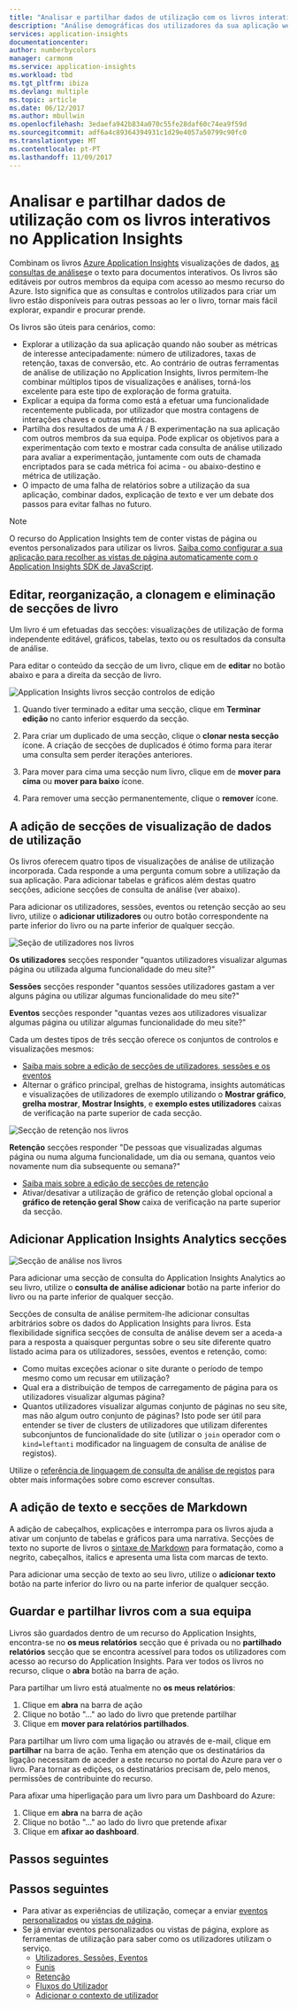 ```yaml
---
title: "Analisar e partilhar dados de utilização com os livros interativos no Azure Application Insights | Documentos da Microsoft"
description: "Análise demográficas dos utilizadores da sua aplicação web."
services: application-insights
documentationcenter: 
author: numberbycolors
manager: carmonm
ms.service: application-insights
ms.workload: tbd
ms.tgt_pltfrm: ibiza
ms.devlang: multiple
ms.topic: article
ms.date: 06/12/2017
ms.author: mbullwin
ms.openlocfilehash: 3edaefa942b834a070c55fe28daf60c74ea9f59d
ms.sourcegitcommit: adf6a4c89364394931c1d29e4057a50799c90fc0
ms.translationtype: MT
ms.contentlocale: pt-PT
ms.lasthandoff: 11/09/2017
---
```

# <a name="investigate-and-share-usage-data-with-interactive-workbooks-in-application-insights"></a>Analisar e partilhar dados de utilização com os livros interativos no Application Insights

Combinam os livros [Azure Application Insights](app-insights-overview.md) visualizações de dados, [as consultas de análises](app-insights-analytics.md)e o texto para documentos interativos. Os livros são editáveis por outros membros da equipa com acesso ao mesmo recurso do Azure. Isto significa que as consultas e controlos utilizados para criar um livro estão disponíveis para outras pessoas ao ler o livro, tornar mais fácil explorar, expandir e procurar prende.

Os livros são úteis para cenários, como:

* Explorar a utilização da sua aplicação quando não souber as métricas de interesse antecipadamente: número de utilizadores, taxas de retenção, taxas de conversão, etc. Ao contrário de outras ferramentas de análise de utilização no Application Insights, livros permitem-lhe combinar múltiplos tipos de visualizações e análises, torná-los excelente para este tipo de exploração de forma gratuita.
* Explicar a equipa da forma como está a efetuar uma funcionalidade recentemente publicada, por utilizador que mostra contagens de interações chaves e outras métricas.
* Partilha dos resultados de uma A / B experimentação na sua aplicação com outros membros da sua equipa. Pode explicar os objetivos para a experimentação com texto e mostrar cada consulta de análise utilizado para avaliar a experimentação, juntamente com outs de chamada encriptados para se cada métrica foi acima - ou abaixo-destino e métrica de utilização.
* O impacto de uma falha de relatórios sobre a utilização da sua aplicação, combinar dados, explicação de texto e ver um debate dos passos para evitar falhas no futuro.

> [!NOTE]
> O recurso do Application Insights tem de conter vistas de página ou eventos personalizados para utilizar os livros. [Saiba como configurar a sua aplicação para recolher as vistas de página automaticamente com o Application Insights SDK de JavaScript](app-insights-javascript.md).
> 
> 

## <a name="editing-rearranging-cloning-and-deleting-workbook-sections"></a>Editar, reorganização, a clonagem e eliminação de secções de livro

Um livro é um efetuadas das secções: visualizações de utilização de forma independente editável, gráficos, tabelas, texto ou os resultados da consulta de análise.

Para editar o conteúdo da secção de um livro, clique em de **editar** no botão abaixo e para a direita da secção de livro.

![Application Insights livros secção controlos de edição](./media/app-insights-usage-workbooks/editing-controls.png)

1. Quando tiver terminado a editar uma secção, clique em **Terminar edição** no canto inferior esquerdo da secção.

2. Para criar um duplicado de uma secção, clique o **clonar nesta secção** ícone. A criação de secções de duplicados é ótimo forma para iterar uma consulta sem perder iterações anteriores.

3. Para mover para cima uma secção num livro, clique em de **mover para cima** ou **mover para baixo** ícone.

4. Para remover uma secção permanentemente, clique o **remover** ícone.

## <a name="adding-usage-data-visualization-sections"></a>A adição de secções de visualização de dados de utilização

Os livros oferecem quatro tipos de visualizações de análise de utilização incorporada. Cada responde a uma pergunta comum sobre a utilização da sua aplicação. Para adicionar tabelas e gráficos além destas quatro secções, adicione secções de consulta de análise (ver abaixo).

Para adicionar os utilizadores, sessões, eventos ou retenção secção ao seu livro, utilize o **adicionar utilizadores** ou outro botão correspondente na parte inferior do livro ou na parte inferior de qualquer secção.

![Seção de utilizadores nos livros](./media/app-insights-usage-workbooks/users-section.png)

**Os utilizadores** secções responder "quantos utilizadores visualizar algumas página ou utilizada alguma funcionalidade do meu site?"

**Sessões** secções responder "quantos sessões utilizadores gastam a ver alguns página ou utilizar algumas funcionalidade do meu site?"

**Eventos** secções responder "quantas vezes aos utilizadores visualizar algumas página ou utilizar algumas funcionalidade do meu site?"

Cada um destes tipos de três secção oferece os conjuntos de controlos e visualizações mesmos:

* [Saiba mais sobre a edição de secções de utilizadores, sessões e os eventos](app-insights-usage-segmentation.md)
* Alternar o gráfico principal, grelhas de histograma, insights automáticas e visualizações de utilizadores de exemplo utilizando o **Mostrar gráfico**, **grelha mostrar**, **Mostrar Insights**, e **exemplo estes utilizadores** caixas de verificação na parte superior de cada secção.

![Secção de retenção nos livros](./media/app-insights-usage-workbooks/retention-section.png)

**Retenção** secções responder "De pessoas que visualizadas algumas página ou numa alguma funcionalidade, um dia ou semana, quantos veio novamente num dia subsequente ou semana?"

* [Saiba mais sobre a edição de secções de retenção](app-insights-usage-retention.md)
* Ativar/desativar a utilização de gráfico de retenção global opcional a **gráfico de retenção geral Show** caixa de verificação na parte superior da secção.

## <a name="adding-application-insights-analytics-sections"></a>Adicionar Application Insights Analytics secções

![Secção de análise nos livros](./media/app-insights-usage-workbooks/analytics-section.png)

Para adicionar uma secção de consulta do Application Insights Analytics ao seu livro, utilize o **consulta de análise adicionar** botão na parte inferior do livro ou na parte inferior de qualquer secção.

Secções de consulta de análise permitem-lhe adicionar consultas arbitrários sobre os dados do Application Insights para livros. Esta flexibilidade significa secções de consulta de análise devem ser a aceda-a para a resposta a quaisquer perguntas sobre o seu site diferente quatro listado acima para os utilizadores, sessões, eventos e retenção, como:

* Como muitas exceções acionar o site durante o período de tempo mesmo como um recusar em utilização?
* Qual era a distribuição de tempos de carregamento de página para os utilizadores visualizar algumas página?
* Quantos utilizadores visualizar algumas conjunto de páginas no seu site, mas não algum outro conjunto de páginas? Isto pode ser útil para entender se tiver de clusters de utilizadores que utilizam diferentes subconjuntos de funcionalidade do site (utilizar o `join` operador com o `kind=leftanti` modificador na linguagem de consulta de análise de registos).

Utilize o [referência de linguagem de consulta de análise de registos](https://docs.loganalytics.io/) para obter mais informações sobre como escrever consultas.

## <a name="adding-text-and-markdown-sections"></a>A adição de texto e secções de Markdown

A adição de cabeçalhos, explicações e interrompa para os livros ajuda a ativar um conjunto de tabelas e gráficos para uma narrativa. Secções de texto no suporte de livros o [sintaxe de Markdown](https://daringfireball.net/projects/markdown/) para formatação, como a negrito, cabeçalhos, italics e apresenta uma lista com marcas de texto.

Para adicionar uma secção de texto ao seu livro, utilize o **adicionar texto** botão na parte inferior do livro ou na parte inferior de qualquer secção.

## <a name="saving-and-sharing-workbooks-with-your-team"></a>Guardar e partilhar livros com a sua equipa

Livros são guardados dentro de um recurso do Application Insights, encontra-se no **os meus relatórios** secção que é privada ou no **partilhado relatórios** secção que se encontra acessível para todos os utilizadores com acesso ao recurso do Application Insights. Para ver todos os livros no recurso, clique o **abra** botão na barra de ação.

Para partilhar um livro está atualmente no **os meus relatórios**:

1. Clique em **abra** na barra de ação
2. Clique no botão "..." ao lado do livro que pretende partilhar
3. Clique em **mover para relatórios partilhados**.

Para partilhar um livro com uma ligação ou através de e-mail, clique em **partilhar** na barra de ação. Tenha em atenção que os destinatários da ligação necessitam de aceder a este recurso no portal do Azure para ver o livro. Para tornar as edições, os destinatários precisam de, pelo menos, permissões de contribuinte do recurso.

Para afixar uma hiperligação para um livro para um Dashboard do Azure:

1. Clique em **abra** na barra de ação
2. Clique no botão "..." ao lado do livro que pretende afixar
3. Clique em **afixar ao dashboard**.

## <a name="next-steps"></a>Passos seguintes

## <a name="next-steps"></a>Passos seguintes
- Para ativar as experiências de utilização, começar a enviar [eventos personalizados](https://docs.microsoft.com/azure/application-insights/app-insights-api-custom-events-metrics#trackevent) ou [vistas de página](https://docs.microsoft.com/azure/application-insights/app-insights-api-custom-events-metrics#page-views).
- Se já enviar eventos personalizados ou vistas de página, explore as ferramentas de utilização para saber como os utilizadores utilizam o serviço.
    - [Utilizadores, Sessões, Eventos](app-insights-usage-segmentation.md)
    - [Funis](usage-funnels.md)
    - [Retenção](app-insights-usage-retention.md)
    - [Fluxos do Utilizador](app-insights-usage-flows.md)
    - [Adicionar o contexto de utilizador](app-insights-usage-send-user-context.md)
    
